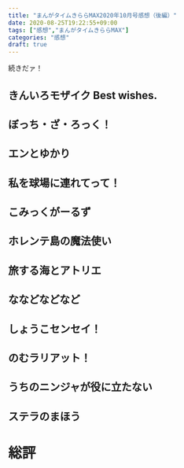 ```yaml
---
title: "まんがタイムきららMAX2020年10月号感想（後編）"
date: 2020-08-25T19:22:55+09:00
tags: ["感想","まんがタイムきららMAX"]
categories: "感想"
draft: true
---
```


続きだァ！

## きんいろモザイク Best wishes.


## ぼっち・ざ・ろっく！


## エンとゆかり


## 私を球場に連れてって！


## こみっくがーるず


## ホレンテ島の魔法使い


## 旅する海とアトリエ


## ななどなどなど


## しょうこセンセイ！


## のむラリアット！


## うちのニンジャが役に立たない


## ステラのまほう


# 総評


